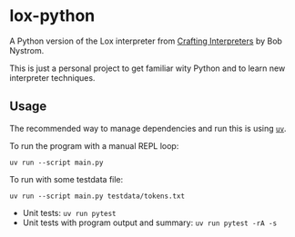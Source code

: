 # lox-python

A Python version of the Lox interpreter from [Crafting
Interpreters](https://www.goodreads.com/book/show/58661468-crafting-interpreters)
by Bob Nystrom.

This is just a personal project to get familiar wity Python and to learn new
interpreter techniques.

## Usage

The recommended way to manage dependencies and run this is using [`uv`](https://github.com/astral-sh/uv).

To run the program with a manual REPL loop:

```shell
uv run --script main.py
```

To run with some testdata file:

```shell
uv run --script main.py testdata/tokens.txt
```

* Unit tests: `uv run pytest`
* Unit tests with program output and summary: `uv run pytest -rA -s`
